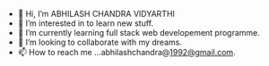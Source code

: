 - 👋 Hi, I’m ABHILASH CHANDRA VIDYARTHI
- 👀 I’m interested in to learn new stuff.
- 🌱 I’m currently learning full stack web developement programme.
- 💞️ I’m looking to collaborate with my dreams.
- 📫 How to reach me ...abhilashchandra@1992@gmail.com.

<!---
ABHILASH-CHANDRA/ABHILASH-CHANDRA is a ✨ special ✨ repository because its `README.md` (this file) appears on your GitHub profile.
You can click the Preview link to take a look at your changes.
--->
